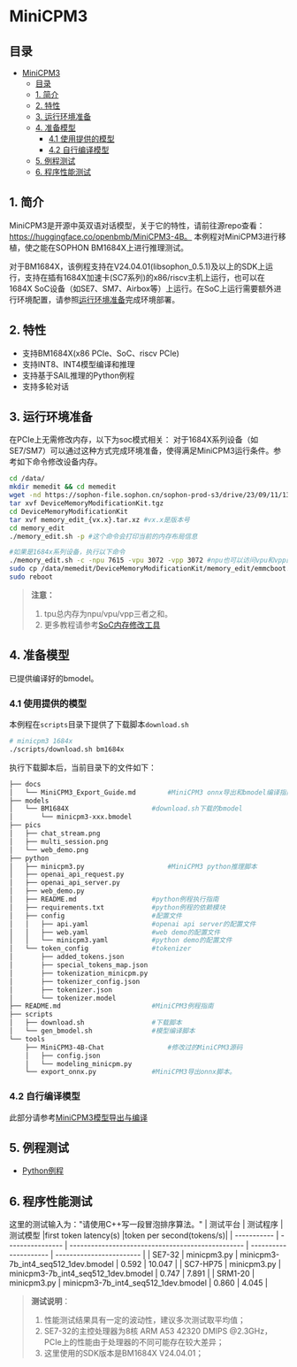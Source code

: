 # MiniCPM3

## 目录
- [MiniCPM3](#minicpm3)
  - [目录](#目录)
  - [1. 简介](#1-简介)
  - [2. 特性](#2-特性)
  - [3. 运行环境准备](#3-运行环境准备)
  - [4. 准备模型](#4-准备模型)
    - [4.1 使用提供的模型](#41-使用提供的模型)
    - [4.2 自行编译模型](#42-自行编译模型)
  - [5. 例程测试](#5-例程测试)
  - [6. 程序性能测试](#6-程序性能测试)

## 1. 简介
MiniCPM3是开源中英双语对话模型，关于它的特性，请前往源repo查看：https://huggingface.co/openbmb/MiniCPM3-4B。 本例程对MiniCPM3进行移植，使之能在SOPHON BM1684X上进行推理测试。

对于BM1684X，该例程支持在V24.04.01(libsophon_0.5.1)及以上的SDK上运行，支持在插有1684X加速卡(SC7系列)的x86/riscv主机上运行，也可以在1684X SoC设备（如SE7、SM7、Airbox等）上运行。在SoC上运行需要额外进行环境配置，请参照[运行环境准备](#3-运行环境准备)完成环境部署。

## 2. 特性
* 支持BM1684X(x86 PCIe、SoC、riscv PCIe)
* 支持INT8、INT4模型编译和推理
* 支持基于SAIL推理的Python例程
* 支持多轮对话


## 3. 运行环境准备
在PCIe上无需修改内存，以下为soc模式相关：
对于1684X系列设备（如SE7/SM7）可以通过这种方式完成环境准备，使得满足MiniCPM3运行条件。参考如下命令修改设备内存。
```bash
cd /data/
mkdir memedit && cd memedit
wget -nd https://sophon-file.sophon.cn/sophon-prod-s3/drive/23/09/11/13/DeviceMemoryModificationKit.tgz
tar xvf DeviceMemoryModificationKit.tgz
cd DeviceMemoryModificationKit
tar xvf memory_edit_{vx.x}.tar.xz #vx.x是版本号
cd memory_edit
./memory_edit.sh -p #这个命令会打印当前的内存布局信息

#如果是1684x系列设备，执行以下命令
./memory_edit.sh -c -npu 7615 -vpu 3072 -vpp 3072 #npu也可以访问vpu和vpp的内存
sudo cp /data/memedit/DeviceMemoryModificationKit/memory_edit/emmcboot.itb /boot/emmcboot.itb && sync
sudo reboot
```
> **注意：**
> 1. tpu总内存为npu/vpu/vpp三者之和。
> 2. 更多教程请参考[SoC内存修改工具](https://doc.sophgo.com/sdk-docs/v23.07.01/docs_latest_release/docs/SophonSDK_doc/zh/html/appendix/2_mem_edit_tools.html)

## 4. 准备模型
已提供编译好的bmodel。
### 4.1 使用提供的模型

​本例程在`scripts`目录下提供了下载脚本`download.sh`

```bash
# minicpm3 1684x
./scripts/download.sh bm1684x
```

执行下载脚本后，当前目录下的文件如下：
```bash
├── docs
│   └── MiniCPM3_Export_Guide.md        #MiniCPM3 onnx导出和bmodel编译指南
├── models
│   └── BM1684X                     #download.sh下载的bmodel
│       └── minicpm3-xxx.bmodel
├── pics
│   ├── chat_stream.png
│   ├── multi_session.png
│   └── web_demo.png
├── python
│   ├── minicpm3.py                     #MiniCPM3 python推理脚本
│   ├── openai_api_request.py
│   ├── openai_api_server.py
│   ├── web_demo.py
│   ├── README.md                   #python例程执行指南
│   ├── requirements.txt            #python例程的依赖模块
│   ├── config                      #配置文件
│   │   ├── api.yaml                #openai api server的配置文件
│   │   ├── web.yaml                #web demo的配置文件
│   │   └── minicpm3.yaml           #python demo的配置文件
│   └── token_config                #tokenizer
│       ├── added_tokens.json
│       ├── special_tokens_map.json
│       ├── tokenization_minicpm.py
│       ├── tokenizer_config.json
│       ├── tokenizer.json
│       └── tokenizer.model 
├── README.md                       #MiniCPM3例程指南
├── scripts                         
│   ├── download.sh                 #下载脚本
│   └── gen_bmodel.sh               #模型编译脚本
└── tools
    ├── MiniCPM3-4B-Chat                #修改过的MiniCPM3源码
    │   ├── config.json
    │   └── modeling_minicpm.py
    └── export_onnx.py              #MiniCPM3导出onnx脚本。
```

### 4.2 自行编译模型

此部分请参考[MiniCPM3模型导出与编译](./docs/MiniCPM3_Export_Guide.md)

## 5. 例程测试

- [Python例程](./python/README.md)

## 6. 程序性能测试

这里的测试输入为："请使用C++写一段冒泡排序算法。"
|   测试平台   |     测试程序       |           测试模型                                  |first token latency(s) |token per second(tokens/s)| 
| ----------- | ----------------  | ------------------------------------------------- | --------------------- | ------------------------ | 
| SE7-32      | minicpm3.py           | minicpm3-7b_int4_seq512_1dev.bmodel                   |    0.592              |    10.047                | 
| SC7-HP75    | minicpm3.py           | minicpm3-7b_int4_seq512_1dev.bmodel                   |    0.747              |    7.891                 | 
| SRM1-20     | minicpm3.py           | minicpm3-7b_int4_seq512_1dev.bmodel                   |    0.860              |    4.045                 |

> **测试说明**：  
> 1. 性能测试结果具有一定的波动性，建议多次测试取平均值；
> 2. SE7-32的主控处理器为8核 ARM A53 42320 DMIPS @2.3GHz，PCIe上的性能由于处理器的不同可能存在较大差异；
> 3. 这里使用的SDK版本是BM1684X V24.04.01；
